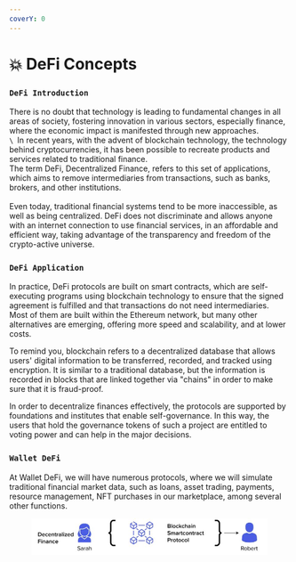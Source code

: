 ```yaml
---
coverY: 0
---
```


# 💥 DeFi Concepts

### `DeFi Introduction`

There is no doubt that technology is leading to fundamental changes in all areas of society, fostering innovation in various sectors, especially finance, where the economic impact is manifested through new approaches.\
``\
``In recent years, with the advent of blockchain technology, the technology behind cryptocurrencies, it has been possible to recreate products and services related to traditional finance.\
The term DeFi, Decentralized Finance, refers to this set of applications, which aims to remove intermediaries from transactions, such as banks, brokers, and other institutions.\
\
Even today, traditional financial systems tend to be more inaccessible, as well as being centralized. DeFi does not discriminate and allows anyone with an internet connection to use financial services, in an affordable and efficient way, taking advantage of the transparency and freedom of the crypto-active universe.

### `DeFi Application`

In practice, DeFi protocols are built on smart contracts, which are self-executing programs using blockchain technology to ensure that the signed agreement is fulfilled and that transactions do not need intermediaries. Most of them are built within the Ethereum network, but many other alternatives are emerging, offering more speed and scalability, and at lower costs.

To remind you, blockchain refers to a decentralized database that allows users' digital information to be transferred, recorded, and tracked using encryption. It is similar to a traditional database, but the information is recorded in blocks that are linked together via "chains" in order to make sure that it is fraud-proof.

In order to decentralize finances effectively, the protocols are supported by foundations and institutes that enable self-governance. In this way, the users that hold the governance tokens of such a project are entitled to voting power and can help in the major decisions.

### `Wallet DeFi`

At Wallet DeFi, we will have numerous protocols, where we will simulate traditional financial market data, such as loans, asset trading, payments, resource management, NFT purchases in our marketplace, among several other functions.

<figure><img src="../.gitbook/assets/DeFi.JPG" alt=""><figcaption></figcaption></figure>
